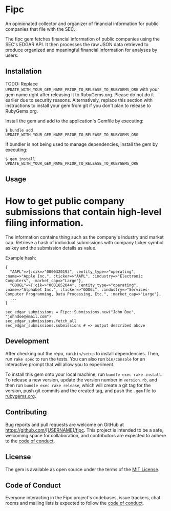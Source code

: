 # Fipc

An opinionated collector and organizer of financial information for public companies that file with the SEC.

The fipc gem fetches financial information of public companies using the SEC's EDGAR API. It then processes the raw JSON data retrieved to produce organized and meaningful financial information for analyses by users.

## Installation

TODO: Replace `UPDATE_WITH_YOUR_GEM_NAME_PRIOR_TO_RELEASE_TO_RUBYGEMS_ORG` with your gem name right after releasing it to RubyGems.org. Please do not do it earlier due to security reasons. Alternatively, replace this section with instructions to install your gem from git if you don't plan to release to RubyGems.org.

Install the gem and add to the application's Gemfile by executing:

    $ bundle add UPDATE_WITH_YOUR_GEM_NAME_PRIOR_TO_RELEASE_TO_RUBYGEMS_ORG

If bundler is not being used to manage dependencies, install the gem by executing:

    $ gem install UPDATE_WITH_YOUR_GEM_NAME_PRIOR_TO_RELEASE_TO_RUBYGEMS_ORG

## Usage

# How to get public company submissions that contain high-level filing information.

The information contains thing such as the company's industry and market cap.
Retrieve a hash of individual submissions with company ticker symbol as key and
the submission details as value.

Example hash:
```
{
  "AAPL"=>{:cik=>"0000320193", :entity_type=>"operating", :name=>"Apple Inc.", :ticker=>"AAPL", :industry=>"Electronic Computers", :market_cap=>"Large"},
  "GOOGL"=>{:cik=>"0001652044", :entity_type=>"operating", :name=>"Alphabet Inc.", :ticker=>"GOOGL", :industry=>"Services-Computer Programming, Data Processing, Etc.", :market_cap=>"Large"},
  ...
}
```

```
sec_edgar_submissions = Fipc::Submissions.new("John Doe", "johndoe@email.com")
sec_edgar_submissions.fetch_all
sec_edgar_submissions.submissions # => output described above
```

## Development

After checking out the repo, run `bin/setup` to install dependencies. Then, run `rake spec` to run the tests. You can also run `bin/console` for an interactive prompt that will allow you to experiment.

To install this gem onto your local machine, run `bundle exec rake install`. To release a new version, update the version number in `version.rb`, and then run `bundle exec rake release`, which will create a git tag for the version, push git commits and the created tag, and push the `.gem` file to [rubygems.org](https://rubygems.org).

## Contributing

Bug reports and pull requests are welcome on GitHub at https://github.com/[USERNAME]/fipc. This project is intended to be a safe, welcoming space for collaboration, and contributors are expected to adhere to the [code of conduct](https://github.com/[USERNAME]/fipc/blob/main/CODE_OF_CONDUCT.md).

## License

The gem is available as open source under the terms of the [MIT License](https://opensource.org/licenses/MIT).

## Code of Conduct

Everyone interacting in the Fipc project's codebases, issue trackers, chat rooms and mailing lists is expected to follow the [code of conduct](https://github.com/[USERNAME]/fipc/blob/main/CODE_OF_CONDUCT.md).
